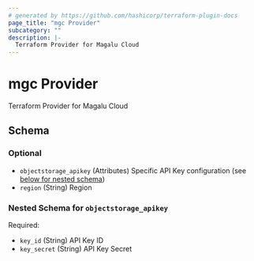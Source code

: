 ```yaml
---
# generated by https://github.com/hashicorp/terraform-plugin-docs
page_title: "mgc Provider"
subcategory: ""
description: |-
  Terraform Provider for Magalu Cloud
---
```


# mgc Provider

Terraform Provider for Magalu Cloud



<!-- schema generated by tfplugindocs -->
## Schema

### Optional

- `objectstorage_apikey` (Attributes) Specific API Key configuration (see [below for nested schema](#nestedatt--objectstorage_apikey))
- `region` (String) Region

<a id="nestedatt--objectstorage_apikey"></a>
### Nested Schema for `objectstorage_apikey`

Required:

- `key_id` (String) API Key ID
- `key_secret` (String) API Key Secret
